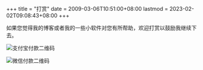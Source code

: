 +++
title = "打赏"
date = 2009-03-06T10:51:00+08:00
lastmod = 2023-02-02T09:08:43+08:00
+++



如果您觉得我的博客或者我的一些小软件对您有所帮助，欢迎打赏以鼓励我继续下去。

![支付宝付款二维码][alipay]

![微信付款二维码][wechat]

[alipay]: /qrcode/alipay.jpg
[wechat]: /qrcode/wechat.png